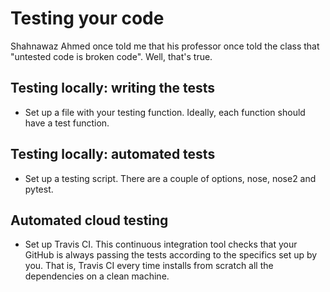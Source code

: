 # Testing your code

Shahnawaz Ahmed once told me that his professor once told the class that "untested code is broken code". Well, that's true. 


## Testing locally: writing the tests
- Set up a file with your testing function. Ideally, each function should have a test function. 

## Testing locally: automated tests
- Set up a testing script. There are a couple of options, nose, nose2 and pytest.  

## Automated cloud testing
- Set up Travis CI. This continuous integration tool checks that your GitHub is always passing the tests according to the specifics set up by you.
That is, Travis CI every time installs from scratch all the dependencies on a clean machine. 
